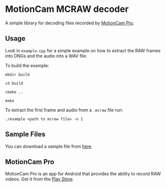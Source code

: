 # MotionCam MCRAW decoder

A simple library for decoding files recorded by [MotionCam Pro](https://www.motioncamapp.com/).

## Usage

Look in `example.cpp` for a simple example on how to extract the RAW frames into DNGs and the audio into a WAV file.

To build the example:

```
mkdir build

cd build

cmake ..

make
```

To extract the first frame and audio from a `.mcraw` file run:

`./example <path to mcraw file> -n 1`


## Sample Files

You can download a sample file from [here](https://storage.googleapis.com/motioncamapp.com/samples/007-VIDEO_24mm-240328_141729.0.mcraw).

## MotionCam Pro

MotionCam Pro is an app for Android that provides the ability to record RAW videos. Get it from the [Play Store](https://play.google.com/store/apps/details?id=com.motioncam.pro&hl=en&gl=US).

